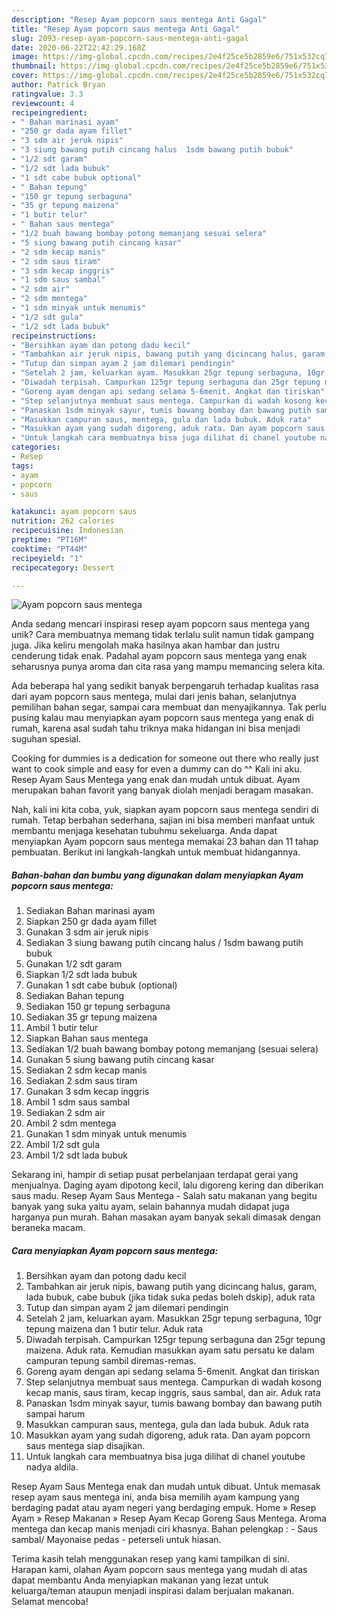 ```yaml
---
description: "Resep Ayam popcorn saus mentega Anti Gagal"
title: "Resep Ayam popcorn saus mentega Anti Gagal"
slug: 2093-resep-ayam-popcorn-saus-mentega-anti-gagal
date: 2020-06-22T22:42:29.168Z
image: https://img-global.cpcdn.com/recipes/2e4f25ce5b2859e6/751x532cq70/ayam-popcorn-saus-mentega-foto-resep-utama.jpg
thumbnail: https://img-global.cpcdn.com/recipes/2e4f25ce5b2859e6/751x532cq70/ayam-popcorn-saus-mentega-foto-resep-utama.jpg
cover: https://img-global.cpcdn.com/recipes/2e4f25ce5b2859e6/751x532cq70/ayam-popcorn-saus-mentega-foto-resep-utama.jpg
author: Patrick Bryan
ratingvalue: 3.3
reviewcount: 4
recipeingredient:
- " Bahan marinasi ayam"
- "250 gr dada ayam fillet"
- "3 sdm air jeruk nipis"
- "3 siung bawang putih cincang halus  1sdm bawang putih bubuk"
- "1/2 sdt garam"
- "1/2 sdt lada bubuk"
- "1 sdt cabe bubuk optional"
- " Bahan tepung"
- "150 gr tepung serbaguna"
- "35 gr tepung maizena"
- "1 butir telur"
- " Bahan saus mentega"
- "1/2 buah bawang bombay potong memanjang sesuai selera"
- "5 siung bawang putih cincang kasar"
- "2 sdm kecap manis"
- "2 sdm saus tiram"
- "3 sdm kecap inggris"
- "1 sdm saus sambal"
- "2 sdm air"
- "2 sdm mentega"
- "1 sdm minyak untuk menumis"
- "1/2 sdt gula"
- "1/2 sdt lada bubuk"
recipeinstructions:
- "Bersihkan ayam dan potong dadu kecil"
- "Tambahkan air jeruk nipis, bawang putih yang dicincang halus, garam, lada bubuk, cabe bubuk (jika tidak suka pedas boleh dskip), aduk rata"
- "Tutup dan simpan ayam 2 jam dilemari pendingin"
- "Setelah 2 jam, keluarkan ayam. Masukkan 25gr tepung serbaguna, 10gr tepung maizena dan 1 butir telur. Aduk rata"
- "Diwadah terpisah. Campurkan 125gr tepung serbaguna dan 25gr tepung maizena. Aduk rata. Kemudian masukkan ayam satu persatu ke dalam campuran tepung sambil diremas-remas."
- "Goreng ayam dengan api sedang selama 5-6menit. Angkat dan tiriskan"
- "Step selanjutnya membuat saus mentega. Campurkan di wadah kosong kecap manis, saus tiram, kecap inggris, saus sambal, dan air. Aduk rata"
- "Panaskan 1sdm minyak sayur, tumis bawang bombay dan bawang putih sampai harum"
- "Masukkan campuran saus, mentega, gula dan lada bubuk. Aduk rata"
- "Masukkan ayam yang sudah digoreng, aduk rata. Dan ayam popcorn saus mentega siap disajikan."
- "Untuk langkah cara membuatnya bisa juga dilihat di chanel youtube nadya aldila."
categories:
- Resep
tags:
- ayam
- popcorn
- saus

katakunci: ayam popcorn saus 
nutrition: 262 calories
recipecuisine: Indonesian
preptime: "PT16M"
cooktime: "PT44M"
recipeyield: "1"
recipecategory: Dessert

---
```



![Ayam popcorn saus mentega](https://img-global.cpcdn.com/recipes/2e4f25ce5b2859e6/751x532cq70/ayam-popcorn-saus-mentega-foto-resep-utama.jpg)

Anda sedang mencari inspirasi resep ayam popcorn saus mentega yang unik? Cara membuatnya memang tidak terlalu sulit namun tidak gampang juga. Jika keliru mengolah maka hasilnya akan hambar dan justru cenderung tidak enak. Padahal ayam popcorn saus mentega yang enak seharusnya punya aroma dan cita rasa yang mampu memancing selera kita.

Ada beberapa hal yang sedikit banyak berpengaruh terhadap kualitas rasa dari ayam popcorn saus mentega, mulai dari jenis bahan, selanjutnya pemilihan bahan segar, sampai cara membuat dan menyajikannya. Tak perlu pusing kalau mau menyiapkan ayam popcorn saus mentega yang enak di rumah, karena asal sudah tahu triknya maka hidangan ini bisa menjadi suguhan spesial.

Cooking for dummies is a dedication for someone out there who really just want to cook simple and easy for even a dummy can do ^^ Kali ini aku. Resep Ayam Saus Mentega yang enak dan mudah untuk dibuat. Ayam merupakan bahan favorit yang banyak diolah menjadi beragam masakan.


Nah, kali ini kita coba, yuk, siapkan ayam popcorn saus mentega sendiri di rumah. Tetap berbahan sederhana, sajian ini bisa memberi manfaat untuk membantu menjaga kesehatan tubuhmu sekeluarga. Anda dapat menyiapkan Ayam popcorn saus mentega memakai 23 bahan dan 11 tahap pembuatan. Berikut ini langkah-langkah untuk membuat hidangannya.

<!--inarticleads1-->

##### Bahan-bahan dan bumbu yang digunakan dalam menyiapkan Ayam popcorn saus mentega:

1. Sediakan  Bahan marinasi ayam
1. Siapkan 250 gr dada ayam fillet
1. Gunakan 3 sdm air jeruk nipis
1. Sediakan 3 siung bawang putih cincang halus / 1sdm bawang putih bubuk
1. Gunakan 1/2 sdt garam
1. Siapkan 1/2 sdt lada bubuk
1. Gunakan 1 sdt cabe bubuk (optional)
1. Sediakan  Bahan tepung
1. Sediakan 150 gr tepung serbaguna
1. Sediakan 35 gr tepung maizena
1. Ambil 1 butir telur
1. Siapkan  Bahan saus mentega
1. Sediakan 1/2 buah bawang bombay potong memanjang (sesuai selera)
1. Gunakan 5 siung bawang putih cincang kasar
1. Sediakan 2 sdm kecap manis
1. Sediakan 2 sdm saus tiram
1. Gunakan 3 sdm kecap inggris
1. Ambil 1 sdm saus sambal
1. Sediakan 2 sdm air
1. Ambil 2 sdm mentega
1. Gunakan 1 sdm minyak untuk menumis
1. Ambil 1/2 sdt gula
1. Ambil 1/2 sdt lada bubuk


Sekarang ini, hampir di setiap pusat perbelanjaan terdapat gerai yang menjualnya. Daging ayam dipotong kecil, lalu digoreng kering dan diberikan saus madu. Resep Ayam Saus Mentega - Salah satu makanan yang begitu banyak yang suka yaitu ayam, selain bahannya mudah didapat juga harganya pun murah. Bahan masakan ayam banyak sekali dimasak dengan beraneka macam. 

<!--inarticleads2-->

##### Cara menyiapkan Ayam popcorn saus mentega:

1. Bersihkan ayam dan potong dadu kecil
1. Tambahkan air jeruk nipis, bawang putih yang dicincang halus, garam, lada bubuk, cabe bubuk (jika tidak suka pedas boleh dskip), aduk rata
1. Tutup dan simpan ayam 2 jam dilemari pendingin
1. Setelah 2 jam, keluarkan ayam. Masukkan 25gr tepung serbaguna, 10gr tepung maizena dan 1 butir telur. Aduk rata
1. Diwadah terpisah. Campurkan 125gr tepung serbaguna dan 25gr tepung maizena. Aduk rata. Kemudian masukkan ayam satu persatu ke dalam campuran tepung sambil diremas-remas.
1. Goreng ayam dengan api sedang selama 5-6menit. Angkat dan tiriskan
1. Step selanjutnya membuat saus mentega. Campurkan di wadah kosong kecap manis, saus tiram, kecap inggris, saus sambal, dan air. Aduk rata
1. Panaskan 1sdm minyak sayur, tumis bawang bombay dan bawang putih sampai harum
1. Masukkan campuran saus, mentega, gula dan lada bubuk. Aduk rata
1. Masukkan ayam yang sudah digoreng, aduk rata. Dan ayam popcorn saus mentega siap disajikan.
1. Untuk langkah cara membuatnya bisa juga dilihat di chanel youtube nadya aldila.


Resep Ayam Saus Mentega enak dan mudah untuk dibuat. Untuk memasak resep ayam saus mentega ini, anda bisa memilih ayam kampung yang berdaging padat atau ayam negeri yang berdaging empuk. Home » Resep Ayam » Resep Makanan » Resep Ayam Kecap Goreng Saus Mentega. Aroma mentega dan kecap manis menjadi ciri khasnya. Bahan pelengkap : - Saus sambal/ Mayonaise pedas - peterseli untuk hiasan. 

Terima kasih telah menggunakan resep yang kami tampilkan di sini. Harapan kami, olahan Ayam popcorn saus mentega yang mudah di atas dapat membantu Anda menyiapkan makanan yang lezat untuk keluarga/teman ataupun menjadi inspirasi dalam berjualan makanan. Selamat mencoba!
